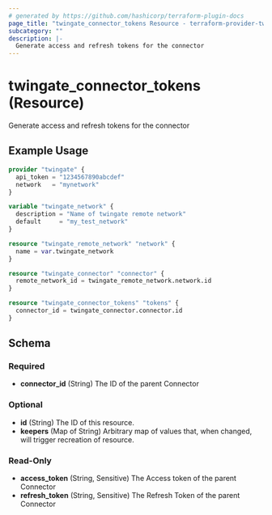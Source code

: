 ```yaml
---
# generated by https://github.com/hashicorp/terraform-plugin-docs
page_title: "twingate_connector_tokens Resource - terraform-provider-twingate"
subcategory: ""
description: |-
  Generate access and refresh tokens for the connector
---
```


# twingate_connector_tokens (Resource)

Generate access and refresh tokens for the connector

## Example Usage

```terraform
provider "twingate" {
  api_token = "1234567890abcdef"
  network   = "mynetwork"
}

variable "twingate_network" {
  description = "Name of twingate remote network"
  default     = "my_test_network"
}

resource "twingate_remote_network" "network" {
  name = var.twingate_network
}

resource "twingate_connector" "connector" {
  remote_network_id = twingate_remote_network.network.id
}

resource "twingate_connector_tokens" "tokens" {
  connector_id = twingate_connector.connector.id
}
```

<!-- schema generated by tfplugindocs -->
## Schema

### Required

- **connector_id** (String) The ID of the parent Connector

### Optional

- **id** (String) The ID of this resource.
- **keepers** (Map of String) Arbitrary map of values that, when changed, will trigger recreation of resource.

### Read-Only

- **access_token** (String, Sensitive) The Access token of the parent Connector
- **refresh_token** (String, Sensitive) The Refresh Token of the parent Connector


